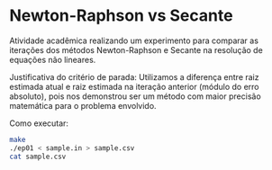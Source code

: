 # Newton-Raphson vs Secante
Atividade acadêmica realizando um experimento para comparar as iterações dos métodos Newton-Raphson e Secante na resolução de equações não lineares. 

Justificativa do critério de parada:
Utilizamos a diferença entre raiz estimada atual e raiz estimada na iteração anterior (módulo do erro absoluto), pois nos demonstrou ser um método com maior precisão matemática para o problema envolvido.


Como executar:
```bash
make
./ep01 < sample.in > sample.csv
cat sample.csv


